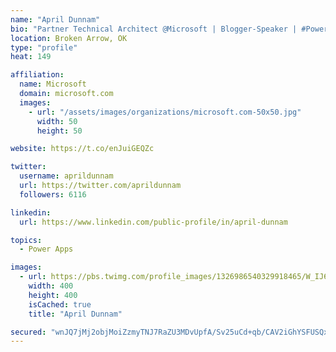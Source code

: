 ```yaml
---
name: "April Dunnam"
bio: "Partner Technical Architect @Microsoft | Blogger-Speaker | #PowerApps, #PowerAutomate, #Office365, #SharePoint | #WIT | #Karaoke Queen"
location: Broken Arrow, OK
type: "profile"
heat: 149

affiliation:
  name: Microsoft
  domain: microsoft.com
  images:
    - url: "/assets/images/organizations/microsoft.com-50x50.jpg"
      width: 50
      height: 50

website: https://t.co/enJuiGEQZc

twitter:
  username: aprildunnam
  url: https://twitter.com/aprildunnam
  followers: 6116

linkedin:
  url: https://www.linkedin.com/public-profile/in/april-dunnam

topics:
  - Power Apps

images:
  - url: https://pbs.twimg.com/profile_images/1326986540329918465/W_IJ6Ih2_400x400.jpg
    width: 400
    height: 400
    isCached: true
    title: "April Dunnam"

secured: "wnJQ7jMj2objMoiZzmyTNJ7RaZU3MDvUpfA/Sv25uCd+qb/CAV2iGhYSFUSQxCTiNrwheRM3rg6RvHtbaK+4CDD/LjTESDomqSvG/53wOFhD93ERVNw1MywNQhre00Iovp1/7HVwc7PZ82vk6qKpucCUvvQ/u7jasipdZay9oEsdR1IkUuM3gMQ0EF517pfp7i4I5xfUdYc0Zn2OMOebZKwbWNkqMWSMEdCC7qn4MjT/7wo+kRp7oLFU/WxLfe2800PZUXDddWAoBIBruhSClMPJciUYfjT6WMC3vp85re+wufSADVHPEOqsG/rceR6cT0NWaCcjrcgn72D2aAjX+WQkuGDV5Sdm2+MdkymJ1t2sUPLTRxWED6zBjWQx0bkoPeIs4M/k5+46S6WocAE97G+1sAPYgY7lFBIYQQ33tkI=;Q3DhRsxnodJeVM/lkXyaTw=="
---
```


